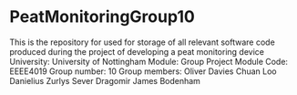 # PeatMonitoringGroup10
This is the repository for used for storage of all relevant software code produced during the project of developing a peat monitoring device
University: University of Nottingham
Module: Group Project
Module Code: EEEE4019
Group number: 10
Group members:
Oliver Davies
Chuan Loo
Danielius Zurlys
Sever Dragomir
James Bodenham


